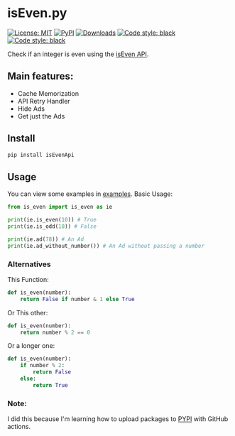 # isEven.py

<p>
<a href="https://github.com/UltiRequiem/isEven.py/blob/main/LICENSE"><img alt="License: MIT" src="https://black.readthedocs.io/en/stable/_static/license.svg"></a>
<a href="https://pypi.org/project/isevenapi"><img alt="PyPI" src="https://img.shields.io/pypi/v/isevenapi"></a>
<a href="https://pepy.tech/project/isevenapi"><img alt="Downloads" src="https://pepy.tech/badge/isevenapi"></a>
<a href="https://github.com/UltiRequiem/isEven.py"><img alt="Code style: black" src="https://img.shields.io/badge/code%20style-black-000000.svg"></a>
<a href="https://github.com/UltiRequiem/wallger"><img alt="Code style: black" src="https://img.shields.io/tokei/lines/github.com/UltiRequiem/isEven.py?color=blue&label=Total%20Lines"></a>

</p>

Check if an integer is even using the [isEven API](https://isevenapi.xyz).

## Main features:

- Cache Memorization
- API Retry Handler
- Hide Ads
- Get just the Ads

## Install

```bash
pip install isEvenApi
```

## Usage

You can view some examples in [examples](https://github.com/UltiRequiem/isEven.py/tree/main/examples).
Basic Usage:

```python
from is_even import is_even as ie

print(ie.is_even(10)) # True
print(ie.is_odd(10)) # False

print(ie.ad(78)) # An Ad
print(ie.ad_without_number()) # An Ad without passing a number
```

### Alternatives

This Function:

```python
def is_even(number):
    return False if number & 1 else True
```

Or This other:

```python
def is_even(number):
    return number % 2 == 0
```

Or a longer one:

```python
def is_even(number):
    if number % 2:
        return False
    else:
        return True
```

### Note:

I did this because I'm learning how to upload packages to [PYPI](https://pypi.org/project/isEvenAPI) with GitHub actions.
